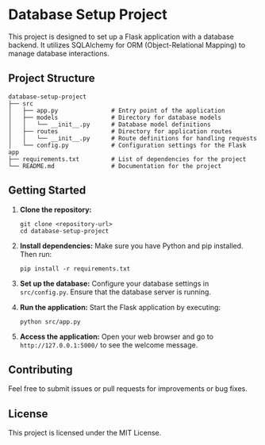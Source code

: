 # Database Setup Project

This project is designed to set up a Flask application with a database backend. It utilizes SQLAlchemy for ORM (Object-Relational Mapping) to manage database interactions.

## Project Structure

```
database-setup-project
├── src
│   ├── app.py               # Entry point of the application
│   ├── models               # Directory for database models
│   │   └── __init__.py      # Database model definitions
│   ├── routes               # Directory for application routes
│   │   └── __init__.py      # Route definitions for handling requests
│   └── config.py            # Configuration settings for the Flask app
├── requirements.txt         # List of dependencies for the project
└── README.md                # Documentation for the project
```

## Getting Started

1. **Clone the repository:**
   ```
   git clone <repository-url>
   cd database-setup-project
   ```

2. **Install dependencies:**
   Make sure you have Python and pip installed. Then run:
   ```
   pip install -r requirements.txt
   ```

3. **Set up the database:**
   Configure your database settings in `src/config.py`. Ensure that the database server is running.

4. **Run the application:**
   Start the Flask application by executing:
   ```
   python src/app.py
   ```

5. **Access the application:**
   Open your web browser and go to `http://127.0.0.1:5000/` to see the welcome message.

## Contributing

Feel free to submit issues or pull requests for improvements or bug fixes. 

## License

This project is licensed under the MIT License.